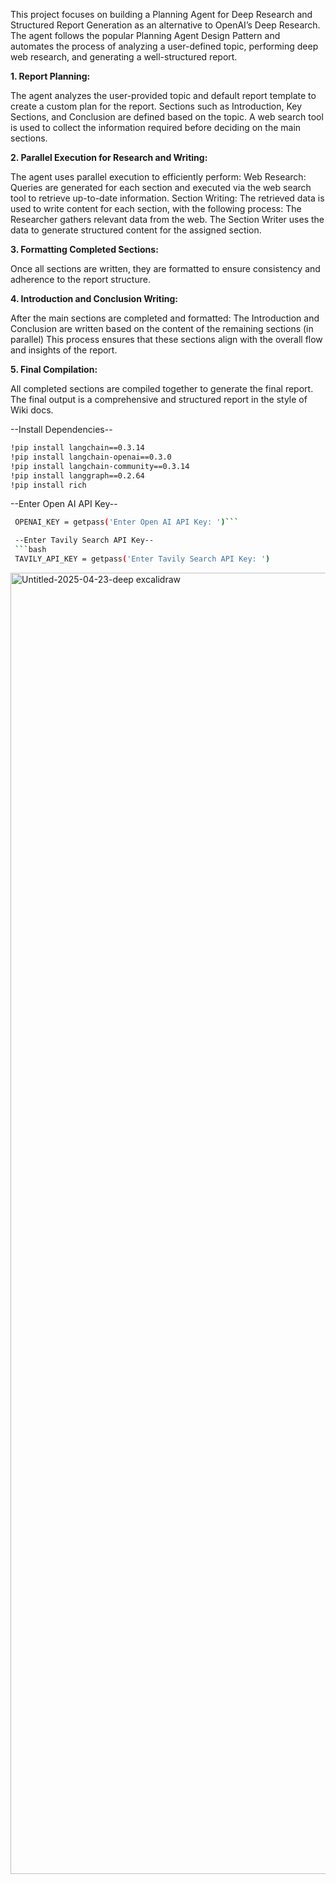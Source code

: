 This project focuses on building a Planning Agent for Deep Research and Structured Report Generation as an alternative to OpenAI’s Deep Research. The agent follows the popular Planning Agent Design Pattern and automates the process of analyzing a user-defined topic, performing deep web research, and generating a well-structured report.

**1. Report Planning:**

The agent analyzes the user-provided topic and default report template to create a custom plan for the report.
Sections such as Introduction, Key Sections, and Conclusion are defined based on the topic.
A web search tool is used to collect the information required before deciding on the main sections.

**2. Parallel Execution for Research and Writing:**

The agent uses parallel execution to efficiently perform:
Web Research: Queries are generated for each section and executed via the web search tool to retrieve up-to-date information.
Section Writing: The retrieved data is used to write content for each section, with the following process:
The Researcher gathers relevant data from the web.
The Section Writer uses the data to generate structured content for the assigned section.

**3. Formatting Completed Sections:**

Once all sections are written, they are formatted to ensure consistency and adherence to the report structure.

**4. Introduction and Conclusion Writing:**

After the main sections are completed and formatted:
The Introduction and Conclusion are written based on the content of the remaining sections (in parallel)
This process ensures that these sections align with the overall flow and insights of the report.

**5. Final Compilation:**

All completed sections are compiled together to generate the final report.
The final output is a comprehensive and structured report in the style of Wiki docs.

--Install Dependencies--
```bash
!pip install langchain==0.3.14
!pip install langchain-openai==0.3.0
!pip install langchain-community==0.3.14
!pip install langgraph==0.2.64
!pip install rich
```

--Enter Open AI API Key--
```bash
 OPENAI_KEY = getpass('Enter Open AI API Key: ')```

 --Enter Tavily Search API Key--
 ```bash
 TAVILY_API_KEY = getpass('Enter Tavily Search API Key: ')
```


<img width="3406" height="2082" alt="Untitled-2025-04-23-deep excalidraw" src="https://github.com/user-attachments/assets/086e0f31-ac96-48b2-9b2d-b28d5c0a9f63" />
